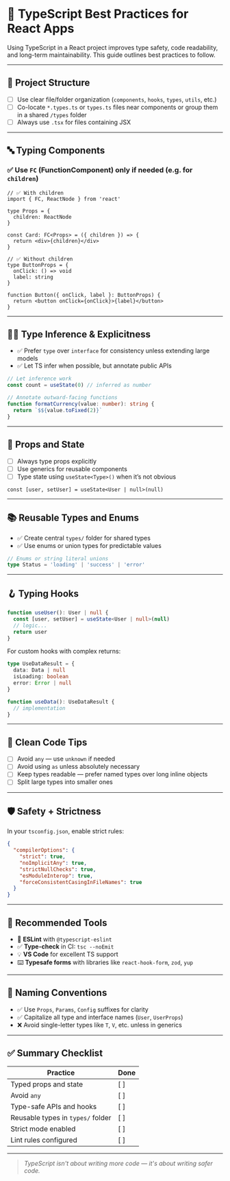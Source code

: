 # 📘 TypeScript Best Practices for React Apps

Using TypeScript in a React project improves type safety, code readability, and long-term maintainability. This guide outlines best practices to follow.

---

## 🧱 Project Structure

- [ ] Use clear file/folder organization (`components`, `hooks`, `types`, `utils`, etc.)
- [ ] Co-locate `*.types.ts` or `types.ts` files near components or group them in a shared `/types` folder
- [ ] Always use `.tsx` for files containing JSX

---

## 🔤 Typing Components

### ✅ Use `FC` (FunctionComponent) only if needed (e.g. for `children`)

```tsx
// ✅ With children
import { FC, ReactNode } from 'react'

type Props = {
  children: ReactNode
}

const Card: FC<Props> = ({ children }) => {
  return <div>{children}</div>
}
```

```tsx
// ✅ Without children
type ButtonProps = {
  onClick: () => void
  label: string
}

function Button({ onClick, label }: ButtonProps) {
  return <button onClick={onClick}>{label}</button>
}
```

---

## 🧑‍🏫 Type Inference & Explicitness

- ✅ Prefer `type` over `interface` for consistency unless extending large models
- ✅ Let TS infer when possible, but annotate public APIs

```ts
// Let inference work
const count = useState(0) // inferred as number

// Annotate outward-facing functions
function formatCurrency(value: number): string {
  return `$${value.toFixed(2)}`
}
```

---

## 🧪 Props and State

- [ ] Always type props explicitly
- [ ] Use generics for reusable components
- [ ] Type state using `useState<Type>()` when it’s not obvious

```tsx
const [user, setUser] = useState<User | null>(null)
```

---

## 📚 Reusable Types and Enums

- ✅ Create central `types/` folder for shared types
- ✅ Use enums or union types for predictable values

```ts
// Enums or string literal unions
type Status = 'loading' | 'success' | 'error'
```

---

## 🪝 Typing Hooks

```ts
function useUser(): User | null {
  const [user, setUser] = useState<User | null>(null)
  // logic...
  return user
}
```

For custom hooks with complex returns:

```ts
type UseDataResult = {
  data: Data | null
  isLoading: boolean
  error: Error | null
}

function useData(): UseDataResult {
  // implementation
}
```

---

## 🧼 Clean Code Tips

- [ ] Avoid `any` — use `unknown` if needed
- [ ] Avoid using `as` unless absolutely necessary
- [ ] Keep types readable — prefer named types over long inline objects
- [ ] Split large types into smaller ones

---

## 🛡️ Safety + Strictness

In your `tsconfig.json`, enable strict rules:

```json
{
  "compilerOptions": {
    "strict": true,
    "noImplicitAny": true,
    "strictNullChecks": true,
    "esModuleInterop": true,
    "forceConsistentCasingInFileNames": true
  }
}
```

---

## 🧰 Recommended Tools

- 🧪 **ESLint** with `@typescript-eslint`
- ✅ **Type-check** in CI: `tsc --noEmit`
- 💡 **VS Code** for excellent TS support
- ⌨️ **Typesafe forms** with libraries like `react-hook-form`, `zod`, `yup`

---

## 🧾 Naming Conventions

- ✅ Use `Props`, `Params`, `Config` suffixes for clarity
- ✅ Capitalize all type and interface names (`User`, `UserProps`)
- ❌ Avoid single-letter types like `T`, `V`, etc. unless in generics

---

## ✅ Summary Checklist

| Practice                          | Done |
| --------------------------------- | ---- |
| Typed props and state             | [ ]  |
| Avoid `any`                       | [ ]  |
| Type-safe APIs and hooks          | [ ]  |
| Reusable types in `types/` folder | [ ]  |
| Strict mode enabled               | [ ]  |
| Lint rules configured             | [ ]  |

---

> _TypeScript isn't about writing more code — it's about writing safer code._
